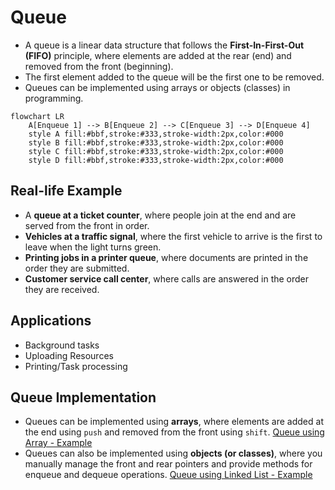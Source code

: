 # Queue

- A queue is a linear data structure that follows the **First-In-First-Out (FIFO)** principle, where elements are added at the rear (end) and removed from the front (beginning).
- The first element added to the queue will be the first one to be removed.
- Queues can be implemented using arrays or objects (classes) in programming.

```mermaid
flowchart LR
    A[Enqueue 1] --> B[Enqueue 2] --> C[Enqueue 3] --> D[Enqueue 4]
    style A fill:#bbf,stroke:#333,stroke-width:2px,color:#000
    style B fill:#bbf,stroke:#333,stroke-width:2px,color:#000
    style C fill:#bbf,stroke:#333,stroke-width:2px,color:#000
    style D fill:#bbf,stroke:#333,stroke-width:2px,color:#000
```

## Real-life Example

- A **queue at a ticket counter**, where people join at the end and are served from the front in order.
- **Vehicles at a traffic signal**, where the first vehicle to arrive is the first to leave when the light turns green.
- **Printing jobs in a printer queue**, where documents are printed in the order they are submitted.
- **Customer service call center**, where calls are answered in the order they are received.

## Applications

- Background tasks
- Uploading Resources
- Printing/Task processing

## Queue Implementation

- Queues can be implemented using **arrays**, where elements are added at the end using `push` and removed from the front using `shift`. [Queue using Array - Example](/Data-Structures/queue/queueArray.js)
- Queues can also be implemented using **objects (or classes)**, where you manually manage the front and rear pointers and provide methods for enqueue and dequeue operations. [Queue using Linked List - Example](/Data-Structures/queue/queueLinkedList.js)

